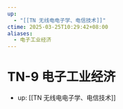 ```yaml
---
up:
  - "[[TN 无线电电子学、电信技术]]"
ctime: 2025-03-25T10:29:42+08:00
aliases:
  - 电子工业经济
---
```


# TN-9 电子工业经济

- up: [[TN 无线电电子学、电信技术]]
